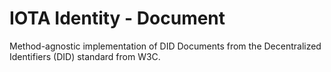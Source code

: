 IOTA Identity - Document
=== 

Method-agnostic implementation of DID Documents from the Decentralized Identifiers (DID) standard from W3C.